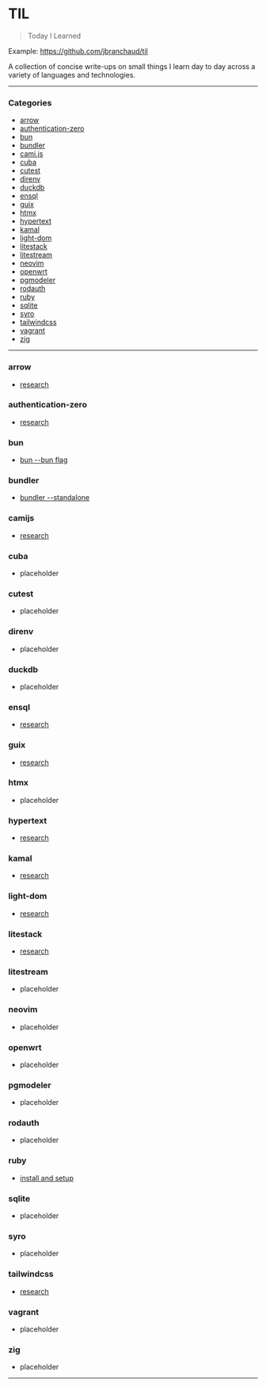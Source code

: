 # TIL

> Today I Learned

Example: https://github.com/jbranchaud/til

A collection of concise write-ups on small things I learn day to day across a
variety of languages and technologies.

---

### Categories

- [arrow](#arrow)
- [authentication-zero](#authentication-zero)
- [bun](#bun)
- [bundler](#bundler)
- [cami.js](#camijs)
- [cuba](#cuba)
- [cutest](#cutest)
- [direnv](#direnv)
- [duckdb](#duckdb)
- [ensql](#ensql)
- [guix](#guix)
- [htmx](#htmx)
- [hypertext](#hypertext)
- [kamal](#kamal)
- [light-dom](#light-dom)
- [litestack](#litestack)
- [litestream](#litestream)
- [neovim](#neovim)
- [openwrt](#openwrt)
- [pgmodeler](#pgmodeler)
- [rodauth](#rodauth)
- [ruby](#ruby)
- [sqlite](#sqlite)
- [syro](#syro)
- [tailwindcss](#tailwindcss)
- [vagrant](#vagrant)
- [zig](#zig)

---

### arrow

- [research](arrow/research.md)

### authentication-zero

- [research](authentication-zero/research.md)

### bun

- [bun --bun flag](bun/bun-flag.md)

### bundler

- [bundler --standalone](bundler/standalone-bundle.md)

### camijs

- [research](camijs/research.md)

### cuba

- placeholder

### cutest

- placeholder

### direnv

- placeholder

### duckdb

- placeholder

### ensql

- [research](ensql/research.md)

### guix

- [research](guix/research.md)

### htmx

- placeholder

### hypertext

- [research](hypertext/research.md)

### kamal

- [research](kamal/research.md)

### light-dom

- [research](light-dom/research.md)

### litestack

- [research](litestack/research.md)

### litestream

- placeholder

### neovim

- placeholder

### openwrt

- placeholder

### pgmodeler

- placeholder

### rodauth

- placeholder

### ruby

- [install and setup](ruby/install-setup.md)

### sqlite

- placeholder

### syro

- placeholder

### tailwindcss

- [research](tailwindcss/research.md)

### vagrant

- placeholder

### zig

- placeholder

---
